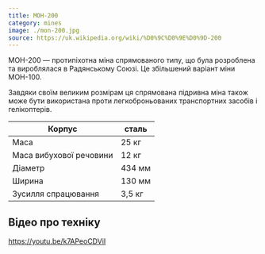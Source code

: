 ```yaml
---
title: МОН-200
category: mines
image: ./mon-200.jpg
source: https://uk.wikipedia.org/wiki/%D0%9C%D0%9E%D0%9D-200
---
```


МОН-200 — протипіхотна міна спрямованого типу, що була розроблена та вироблялася в Радянському Союзі. Це збільшений варіант міни МОН-100.

Завдяки своїм великим розмірам ця спрямована підривна міна також може бути використана проти легкоброньованих транспортних засобів і гелікоптерів.

| Корпус                              | сталь     |
| ----------------------------------- | --------- |
| Маса                                | 25 кг     |
| Маса вибухової речовини             | 12 кг     |
| Діаметр                             | 434 мм    |
| Ширина                              | 130 мм    |
| Зусилля спрацювання                 | 3,5 кг    |

## Відео про техніку

https://youtu.be/k7APeoCDViI
